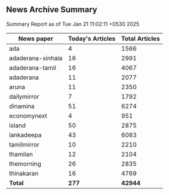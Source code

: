 <!-- @format -->
## News Archive Summary

Summary Report as of Tue Jan 21 11:02:11 +0530 2025

| News paper         | Today's Articles | Total Articles |
|--------------------|------------------|----------------|
| ada               | 4          | 1566        |
| adaderana-sinhala               | 16          | 2991        |
| adaderana-tamil               | 16          | 4067        |
| adaderana               | 11          | 2077        |
| aruna               | 11          | 2350        |
| dailymirror               | 7          | 1792        |
| dinamina               | 51          | 6274        |
| economynext               | 4          | 951        |
| island               | 50          | 2875        |
| lankadeepa               | 43          | 6083        |
| tamilmirror               | 10          | 2210        |
| thamilan               | 12          | 2104        |
| themorning               | 26          | 2835        |
| thinakaran               | 16          | 4769        |
| **Total**          | **277**      | **42944** |

